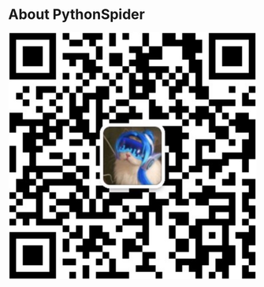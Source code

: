 # About PythonSpider
![image](https://github.com/Jeffrey2971/Jeffrey/blob/master/readme/mycode.jpg)
